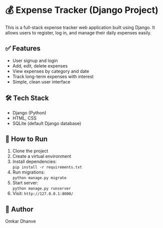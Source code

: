 # 💰 Expense Tracker (Django Project)

This is a full-stack expense tracker web application built using Django. It allows users to register, log in, and manage their daily expenses easily.

## ✅ Features
- User signup and login
- Add, edit, delete expenses
- View expenses by category and date
- Track long-term expenses with interest
- Simple, clean user interface

## 🛠 Tech Stack
- Django (Python)
- HTML, CSS
- SQLite (default Django database)

## 🚀 How to Run
1. Clone the project
2. Create a virtual environment
3. Install dependencies:  
   `pip install -r requirements.txt`
4. Run migrations:  
   `python manage.py migrate`
5. Start server:  
   `python manage.py runserver`
6. Visit: `http://127.0.0.1:8000/`

## 📌 Author
Omkar Dhanve
